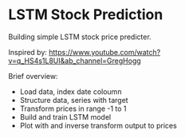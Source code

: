 # LSTM Stock Prediction 

Building simple LSTM stock price predicter. 

Inspired by: https://www.youtube.com/watch?v=q_HS4s1L8UI&ab_channel=GregHogg


Brief overview: 

- Load data, index date coloumn 
- Structure data, series with target 
- Transform prices in range -1 to 1
- Build and train LSTM model 
- Plot with and inverse transform output to prices 

